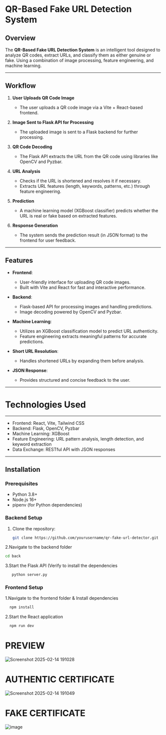 # QR-Based Fake URL Detection System

## Overview
The **QR-Based Fake URL Detection System** is an intelligent tool designed to analyze QR codes, extract URLs, and classify them as either genuine or fake. Using a combination of image processing, feature engineering, and machine learning.

---

## Workflow

1. **User Uploads QR Code Image**  
   - The user uploads a QR code image via a Vite + React-based frontend.

2. **Image Sent to Flask API for Processing**  
   - The uploaded image is sent to a Flask backend for further processing.

3. **QR Code Decoding**  
   - The Flask API extracts the URL from the QR code using libraries like OpenCV and Pyzbar.

4. **URL Analysis**  
   - Checks if the URL is shortened and resolves it if necessary.
   - Extracts URL features (length, keywords, patterns, etc.) through feature engineering.

5. **Prediction**  
   - A machine learning model (XGBoost classifier) predicts whether the URL is real or fake based on extracted features.

6. **Response Generation**  
   - The system sends the prediction result (in JSON format) to the frontend for user feedback.

---

## Features

- **Frontend**:  
  - User-friendly interface for uploading QR code images.
  - Built with Vite and React for fast and interactive performance.

- **Backend**:  
  - Flask-based API for processing images and handling predictions.
  - Image decoding powered by OpenCV and Pyzbar.

- **Machine Learning**:  
  - Utilizes an XGBoost classification model to predict URL authenticity.
  - Feature engineering extracts meaningful patterns for accurate predictions.

- **Short URL Resolution**:  
  - Handles shortened URLs by expanding them before analysis.

- **JSON Response**:  
  - Provides structured and concise feedback to the user.

---

# Technologies Used
---
- Frontend: React, Vite, Tailwind CSS
- Backend: Flask, OpenCV, Pyzbar
- Machine Learning: XGBoost
- Feature Engineering: URL pattern analysis, length detection, and keyword extraction
- Data Exchange: RESTful API with JSON responses
---

## Installation

### Prerequisites
- Python 3.8+
- Node.js 16+
- pipenv (for Python dependencies)

### Backend Setup
1. Clone the repository:  
   ```bash
   git clone https://github.com/yourusername/qr-fake-url-detector.git

2.Navigate to the backend folder
  ```bash
  cd back
```
3.Start the Flask API (Verify to install the dependencies
```bash
   python server.py
```

### Frontend Setup
1.Navigate to the frontend folder & Install dependencies
```bash 
  npm install
```

2.Start the React application
```bash 
  npm run dev
```

# PREVIEW
![Screenshot 2025-02-14 191028](https://github.com/user-attachments/assets/13b0b6a1-75c9-493f-9f93-cd05f20032f0)
# AUTHENTIC CERTIFICATE
![Screenshot 2025-02-14 191049](https://github.com/user-attachments/assets/82c831ba-7c23-484f-9c12-53f5c6a73903)
# FAKE CERTIFICATE
![image](https://github.com/user-attachments/assets/057f7991-0aea-4f15-84d4-150d97583d4a)
